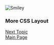 ![Smiley](https://images.unsplash.com/photo-1551717743-49959800b1f6?ixlib=rb-1.2.1&ixid=eyJhcHBfaWQiOjEyMDd9&auto=format&fit=crop&w=500&q=60)

### More CSS Layout
[Next Topic](class-09.md)  
[Main Page](README.md)